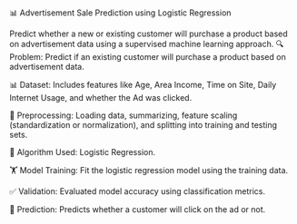 📊 Advertisement Sale Prediction using Logistic Regression

Predict whether a new or existing customer will purchase a product based on advertisement data using a supervised machine learning approach.
🔍 Problem: Predict if an existing customer will purchase a product based on advertisement data.

📊 Dataset: Includes features like Age, Area Income, Time on Site, Daily Internet Usage, and whether the Ad was clicked.

🧹 Preprocessing: Loading data, summarizing, feature scaling (standardization or normalization), and splitting into training and testing sets.

🧠 Algorithm Used: Logistic Regression.

🏋️ Model Training: Fit the logistic regression model using the training data.

✅ Validation: Evaluated model accuracy using classification metrics.

🎯 Prediction: Predicts whether a customer will click on the ad or not.
